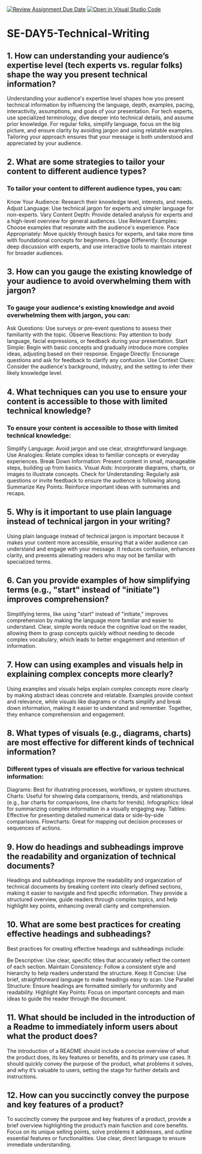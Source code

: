 [![Review Assignment Due Date](https://classroom.github.com/assets/deadline-readme-button-22041afd0340ce965d47ae6ef1cefeee28c7c493a6346c4f15d667ab976d596c.svg)](https://classroom.github.com/a/zsAR-pyY)
[![Open in Visual Studio Code](https://classroom.github.com/assets/open-in-vscode-2e0aaae1b6195c2367325f4f02e2d04e9abb55f0b24a779b69b11b9e10269abc.svg)](https://classroom.github.com/online_ide?assignment_repo_id=15641753&assignment_repo_type=AssignmentRepo)
# SE-DAY5-Technical-Writing
## 1. How can understanding your audience’s expertise level (tech experts vs. regular folks) shape the way you present technical information?
Understanding your audience's expertise level shapes how you present technical information by influencing the language, depth, examples, pacing, interactivity, assumptions, and goals of your presentation. For tech experts, use specialized terminology, dive deeper into technical details, and assume prior knowledge. For regular folks, simplify language, focus on the big picture, and ensure clarity by avoiding jargon and using relatable examples. Tailoring your approach ensures that your message is both understood and appreciated by your audience.

## 2. What are some strategies to tailor your content to different audience types?

### To tailor your content to different audience types, you can:
Know Your Audience: Research their knowledge level, interests, and needs.
Adjust Language: Use technical jargon for experts and simpler language for non-experts.
Vary Content Depth: Provide detailed analysis for experts and a high-level overview for general audiences.
Use Relevant Examples: Choose examples that resonate with the audience's experience.
Pace Appropriately: Move quickly through basics for experts, and take more time with foundational concepts for beginners.
Engage Differently: Encourage deep discussion with experts, and use interactive tools to maintain interest for broader audiences.

## 3. How can you gauge the existing knowledge of your audience to avoid overwhelming them with jargon?

### To gauge your audience's existing knowledge and avoid overwhelming them with jargon, you can:

Ask Questions: Use surveys or pre-event questions to assess their familiarity with the topic.
Observe Reactions: Pay attention to body language, facial expressions, or feedback during your presentation.
Start Simple: Begin with basic concepts and gradually introduce more complex ideas, adjusting based on their response.
Engage Directly: Encourage questions and ask for feedback to clarify any confusion.
Use Context Clues: Consider the audience's background, industry, and the setting to infer their likely knowledge level.

## 4. What techniques can you use to ensure your content is accessible to those with limited technical knowledge?

### To ensure your content is accessible to those with limited technical knowledge:

Simplify Language: Avoid jargon and use clear, straightforward language.
Use Analogies: Relate complex ideas to familiar concepts or everyday experiences.
Break Down Information: Present content in small, manageable steps, building up from basics.
Visual Aids: Incorporate diagrams, charts, or images to illustrate concepts.
Check for Understanding: Regularly ask questions or invite feedback to ensure the audience is following along.
Summarize Key Points: Reinforce important ideas with summaries and recaps.

## 5. Why is it important to use plain language instead of technical jargon in your writing?

Using plain language instead of technical jargon is important because it makes your content more accessible, ensuring that a wider audience can understand and engage with your message. It reduces confusion, enhances clarity, and prevents alienating readers who may not be familiar with specialized terms.

## 6. Can you provide examples of how simplifying terms (e.g., "start" instead of "initiate") improves comprehension?
Simplifying terms, like using "start" instead of "initiate," improves comprehension by making the language more familiar and easier to understand. Clear, simple words reduce the cognitive load on the reader, allowing them to grasp concepts quickly without needing to decode complex vocabulary, which leads to better engagement and retention of information.

## 7. How can using examples and visuals help in explaining complex concepts more clearly?
Using examples and visuals helps explain complex concepts more clearly by making abstract ideas concrete and relatable. Examples provide context and relevance, while visuals like diagrams or charts simplify and break down information, making it easier to understand and remember. Together, they enhance comprehension and engagement.

## 8. What types of visuals (e.g., diagrams, charts) are most effective for different kinds of technical information?
### Different types of visuals are effective for various technical information:

Diagrams: Best for illustrating processes, workflows, or system structures.
Charts: Useful for showing data comparisons, trends, and relationships (e.g., bar charts for comparisons, line charts for trends).
Infographics: Ideal for summarizing complex information in a visually engaging way.
Tables: Effective for presenting detailed numerical data or side-by-side comparisons.
Flowcharts: Great for mapping out decision processes or sequences of actions.

## 9. How do headings and subheadings improve the readability and organization of technical documents?
Headings and subheadings improve the readability and organization of technical documents by breaking content into clearly defined sections, making it easier to navigate and find specific information. They provide a structured overview, guide readers through complex topics, and help highlight key points, enhancing overall clarity and comprehension.

## 10. What are some best practices for creating effective headings and subheadings?
Best practices for creating effective headings and subheadings include:

Be Descriptive: Use clear, specific titles that accurately reflect the content of each section.
Maintain Consistency: Follow a consistent style and hierarchy to help readers understand the structure.
Keep It Concise: Use brief, straightforward language to make headings easy to scan.
Use Parallel Structure: Ensure headings are formatted similarly for uniformity and readability.
Highlight Key Points: Focus on important concepts and main ideas to guide the reader through the document.

## 11. What should be included in the introduction of a Readme to immediately inform users about what the product does?
The introduction of a README should include a concise overview of what the product does, its key features or benefits, and its primary use cases. It should quickly convey the purpose of the product, what problems it solves, and why it’s valuable to users, setting the stage for further details and instructions.

## 12. How can you succinctly convey the purpose and key features of a product?
To succinctly convey the purpose and key features of a product, provide a brief overview highlighting the product’s main function and core benefits. Focus on its unique selling points, solve problems it addresses, and outline essential features or functionalities. Use clear, direct language to ensure immediate understanding.
